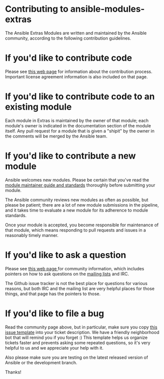 Contributing to ansible-modules-extras
======================================

The Ansible Extras Modules are written and maintained by the Ansible community, according to the following contribution guidelines. 

If you'd like to contribute code
================================

Please see [this web page](http://docs.ansible.com/community.html) for information about the contribution process. Important license agreement information is also included on that page.

If you'd like to contribute code to an existing module
======================================================
Each module in Extras is maintained by the owner of that module; each module's owner is indicated in the documentation section of the module itself. Any pull request for a module that is given a "shipit" by the owner in the comments will be merged by the Ansible team.

If you'd like to contribute a new module
========================================
Ansible welcomes new modules. Please be certain that you've read the [module maintainer guide and standards](./GUIDELINES.md) thoroughly before submitting your module.

The Ansible community reviews new modules as often as possible, but please be patient; there are a lot of new module submissions in the pipeline, and it takes time to evaluate a new module for its adherence to module standards.

Once your module is accepted, you become responsible for maintenance of that module, which means responding to pull requests and issues in a reasonably timely manner. 

If you'd like to ask a question
===============================

Please see [this web page ](http://docs.ansible.com/community.html) for community information, which includes pointers on how to ask questions on the [mailing lists](http://docs.ansible.com/community.html#mailing-list-information) and IRC.  

The Github issue tracker is not the best place for questions for various reasons, but both IRC and the mailing list are very helpful places for those things, and that page has the pointers to those.

If you'd like to file a bug
===========================

Read the community page above, but in particular, make sure you copy [this issue template](https://github.com/ansible/ansible-modules-extras/blob/devel/.github/ISSUE_TEMPLATE.md) into your ticket description.  We have a friendly neighborhood bot that will remind you if you forget :)  This template helps us organize tickets faster and prevents asking some repeated questions, so it's very helpful to us and we appreciate your help with it.

Also please make sure you are testing on the latest released version of Ansible or the development branch.

Thanks!
